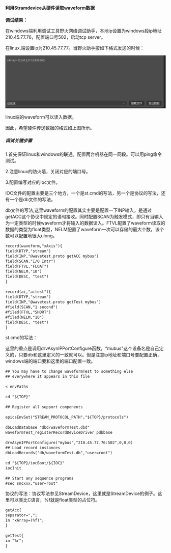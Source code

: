 #### 利用Stramdevice从硬件读取waveform数据

**调试结果：**

在windows端利用调试工具野火网络调试助手，本地ip设置为windows段ip地址210.45.77.76，配置端口号502，启动tcp server。

在linux,端设置ip为210.45.77.77。当野火助手按如下格式发送的时候：

![image-20210609194335718](a-7利用StreamDevice从硬件读取waveform数据.assets/image-20210609194335718.png)

linux端的waveform可以读入数据。

因此，希望硬件传送数据的格式如上图所示。

##### 调试关键步骤

1.首先保证linux和windows的联通。配置两台机器在同一网段。可以用ping命令测试。

2.注意linux的防火墙，关闭对应的端口号。

3.配置编写对应的ioc文件。



IOC文件的配置主要是三个地方，一个是st.cmd的写法，另一个是协议的写法，还有一个是db文件的写法。

db文件的写法,这里waveform的配置其实主要是配置一下INP输入，是通过getACC这个协议中规定的语句接收。同时配置SCAN为触发模式，即只有当输入为一定类型的时候waveform才将输入的数据读入。FTVL配置了waveform读取的数据的类型为float类型，NELM配置了waveform一次可以存储的最大个数，该个数可以配置地很大ulong。

```
record(waveform,"xAxis"){
field(DTYP,"stream")
field(INP,"@wavetest.proto getACC mybus")
field(SCAN,"I/O Intr")
field(FTVL,"FLOAT")
field(NELM,"10")
field(DESC, "test")
}

record(ai,"aitest"){
field(DTYP,"stream")
field(INP,"@wavetest.proto getTest mybus")
#field(SCAN,"1 second")
#filed(FTVL,"SHORT")
#filed(NELM,"10")
field(DESC, "test")
}
```

st.cmd的写法：

这里的重点是调用drvAsynIPPortConfigure函数，“mubus"这个设备名是自己定义的，只要db和这里定义的一致就可以。但是注意ip地址和端口号要配置正确，windows端的端口要和这里的端口配置一致。

```
## You may have to change waveformTest to something else
## everywhere it appears in this file

< envPaths

cd "${TOP}"

## Register all support components

epicsEnvSet("STREAM_PROTOCOL_PATH","${TOP}/protocols")

dbLoadDatabase "dbd/waveformTest.dbd"
waveformTest_registerRecordDeviceDriver pdbbase

drvAsynIPPortConfigure("mybus","210.45.77.76:502",0,0,0)
## Load record instances
dbLoadRecords("db/waveformTest.db","user=root")

cd "${TOP}/iocBoot/${IOC}"
iocInit

## Start any sequence programs
#seq sncxxx,"user=root"
```

协议的写法：协议写法参见StreamDevice，这里就是StreamDevice的例子。这里可以类比C语言，%f就是float类型的占位符。

```
getAcc{
separator=",";
in "xArray=(%f)";
}

getTest{
in "%r";
}
```

